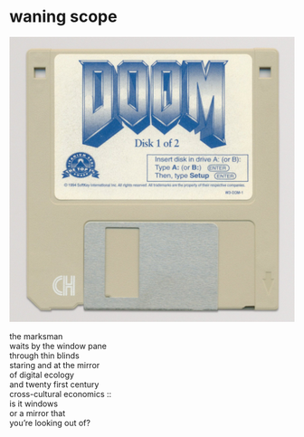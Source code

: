 # waning scope
![waning scope](images/waning%20scope.jpeg)

the marksman<br/>
waits by the window pane<br/>
through thin blinds<br/>
staring and at the mirror<br/>
of digital ecology<br/>
and twenty first century<br/>
cross-cultural economics ::<br/>
is it windows<br/>
or a mirror that<br/>
you’re looking out of?
